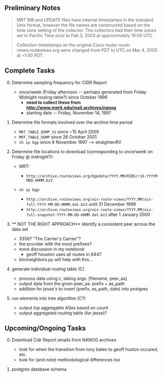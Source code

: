 ## Preliminary Notes ##

> MRT RIB and UPDATE files have internal timestamps in the standard Unix format,
> however the file names are constructed based on the time zone setting of the
> collector. The collectors had their time zones set to Pacific Time prior to
> Feb 3, 2003 at approximately 19:00 UTC
>
> Collection timestamps on the original Cisco router route-views.routeviews.org
> were changed from PDT to UTC on Mar 4, 2003 at ~1:00 PDT.

## Complete Tasks ##

0. Determine sampling frequency for CIDR Report
    - once/week (Friday afternoon -- perhaps generated from Friday Midnight routing table?) since October 1996
        - **need to collect these from http://www.merit.edu/mail.archives/nanog**
        - starting date -- Friday, November 14, 1997

0. Determine file formats involved over the archive time period
    - `MRT_TABLE_DUMP_V2` since ~15 April 2009
    - `MRT_TABLE_DUMP` since 26 October 2001
    - `sh ip bgp` since 8 November 1997 --> straightenRV

0. Determine file locations to download (corresponding to once/week on Friday @ midnight?):
    - MRT:
        - `http://archive.routeviews.org/bgpdata/YYYY.MM/RIBS/rib.YYYYMMDD.HHMM.bz2`

    - `sh ip bgp`:
        - `http://archive.routeviews.org/oix-route-views/YYYY.MM/oix-full-YYYY-MM-DD-HHMM.dat.bz2` until 31 December 1999
        - `http://archive.routeviews.org/oix-route-views/YYYY.MM/oix-full-snapshot-YYYY-MM-DD-HHMM.dat.bz2` after 1 January 2000

0. ** NOT THE RIGHT APPROACH** Identify a consistent peer across the data set
    - 3356? "The Carrier's Carrier"?
    - the provider with the most prefixes?
    - more discussion in my notebook
        - geoff houston uses all routes in 6447
    - bin/neighbors.py will help with this...

1. generate individual routing table (C)
    - process data using c, taking args: [filename, peer_as]
    - output data from the given peer_as: prefix + as_path
    - addition for jesse's to insert (prefix, as_path, date) into postgres

3. run elements into tree algorithm (C?)
    - output top aggregable ASes based on count
    - output aggregated routing table (for jesse)?

## Upcoming/Ongoing Tasks ##

0. Download Cidr Report emails from NANOG archives
    - look for when the transition from tony bates to geoff huston occured, etc.
    - look for (and note) methodological differences too

2. postgres database schema